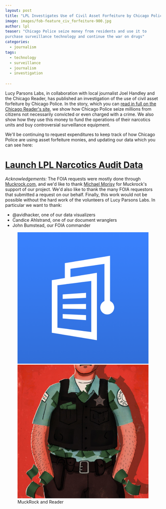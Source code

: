 ```yaml
---
layout: post
title: "LPL Investigates Use of Civil Asset Forfeiture by Chicago Police"
image: images/fob-feature_civ_forfeiture-900.jpg
author: lpl
teaser: "Chicago Police seize money from residents and use it to 
purchase surveillance technology and continue the war on drugs"
categories:
  - journalism
tags:
  - technology
  - surveillance
  - journalism
  - investigation

---
```



Lucy Parsons Labs, in collaboration with local journalist Joel Handley and the
Chicago Reader, has published an investigation of the use of civil asset
forfeiture by Chicago Police. In the story, which you can [read in full on 
the Chicago Reader's
site](http://www.chicagoreader.com/chicago/police-department-civil-forfeiture-investigation/Content?oid=23728922), we show how Chicago Police seize millions from
citizens not necessarily convicted or even charged with a crime. We also show how they use this
money to fund the operations of their narcotics units and buy controversial surveillance
equipment. 

We'll be continuing to request expenditures to keep track of how Chicago Police
are using asset forfeiture monies, and updating our data which you can see here:

# [Launch LPL Narcotics Audit Data](https://lucyparsonslabs.com/fullaudit/)

*Acknowledgements:* The FOIA requests were mostly done through
[Muckrock.com](https://muckrock.com), and we'd like to thank
[Michael Morisy](https://twitter.com/morisy) for Muckrock's support of our
project. We'd also like to thank the many FOIA requestors that submitted a
request on our behalf. Finally, this work would not be possible without the hard work of the volunteers of Lucy Parsons Labs. In particular we want to thank: 

* @avidhacker, one of our data visualizers
* Candice Ahlstrand, one of our document wranglers
* John Bumstead, our FOIA commander


<figure class="half">
    <a href="/images/thumbs/MuckRock.png"><img src="/images/thumbs/MuckRock.png"></a>
    <a href="/images/fob-feature_civ_forfeiture-900.jpg"><img src="/images/fob-feature_civ_forfeiture-900.jpg"></a>
    <figcaption>MuckRock and Reader</figcaption>
</figure>